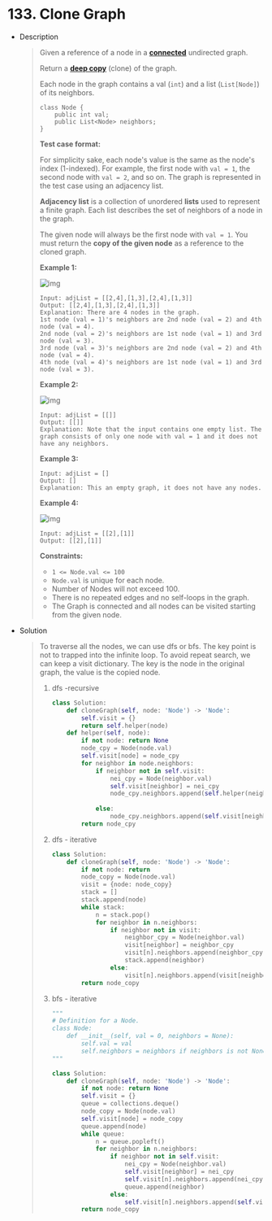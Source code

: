 # 133. Clone Graph

- Description

  > Given a reference of a node in a **[connected](https://en.wikipedia.org/wiki/Connectivity_(graph_theory)#Connected_graph)** undirected graph.
  >
  > Return a [**deep copy**](https://en.wikipedia.org/wiki/Object_copying#Deep_copy) (clone) of the graph.
  >
  > Each node in the graph contains a val (`int`) and a list (`List[Node]`) of its neighbors.
  >
  > ```
  > class Node {
  >     public int val;
  >     public List<Node> neighbors;
  > }
  > ```
  >
  >  
  >
  > **Test case format:**
  >
  > For simplicity sake, each node's value is the same as the node's index (1-indexed). For example, the first node with `val = 1`, the second node with `val = 2`, and so on. The graph is represented in the test case using an adjacency list.
  >
  > **Adjacency list** is a collection of unordered **lists** used to represent a finite graph. Each list describes the set of neighbors of a node in the graph.
  >
  > The given node will always be the first node with `val = 1`. You must return the **copy of the given node** as a reference to the cloned graph.
  >
  >  
  >
  > **Example 1:**
  >
  > ![img](https://assets.leetcode.com/uploads/2019/11/04/133_clone_graph_question.png)
  >
  > ```
  > Input: adjList = [[2,4],[1,3],[2,4],[1,3]]
  > Output: [[2,4],[1,3],[2,4],[1,3]]
  > Explanation: There are 4 nodes in the graph.
  > 1st node (val = 1)'s neighbors are 2nd node (val = 2) and 4th node (val = 4).
  > 2nd node (val = 2)'s neighbors are 1st node (val = 1) and 3rd node (val = 3).
  > 3rd node (val = 3)'s neighbors are 2nd node (val = 2) and 4th node (val = 4).
  > 4th node (val = 4)'s neighbors are 1st node (val = 1) and 3rd node (val = 3).
  > ```
  >
  > **Example 2:**
  >
  > ![img](https://assets.leetcode.com/uploads/2020/01/07/graph.png)
  >
  > ```
  > Input: adjList = [[]]
  > Output: [[]]
  > Explanation: Note that the input contains one empty list. The graph consists of only one node with val = 1 and it does not have any neighbors.
  > ```
  >
  > **Example 3:**
  >
  > ```
  > Input: adjList = []
  > Output: []
  > Explanation: This an empty graph, it does not have any nodes.
  > ```
  >
  > **Example 4:**
  >
  > ![img](https://assets.leetcode.com/uploads/2020/01/07/graph-1.png)
  >
  > ```
  > Input: adjList = [[2],[1]]
  > Output: [[2],[1]]
  > ```
  >
  >  
  >
  > **Constraints:**
  >
  > - `1 <= Node.val <= 100`
  > - `Node.val` is unique for each node.
  > - Number of Nodes will not exceed 100.
  > - There is no repeated edges and no self-loops in the graph.
  > - The Graph is connected and all nodes can be visited starting from the given node.

- Solution

  >   To traverse all the nodes, we can use dfs or bfs. The key point is not to trapped into the infinite loop. To avoid repeat search, we can keep a visit dictionary. The key is the node in the original graph, the value is the copied node.
  >
  > 1. dfs -recursive
  >
  >    ```python
  >    class Solution:
  >        def cloneGraph(self, node: 'Node') -> 'Node':
  >            self.visit = {}
  >            return self.helper(node)
  >        def helper(self, node):
  >            if not node: return None
  >            node_cpy = Node(node.val)
  >            self.visit[node] = node_cpy
  >            for neighbor in node.neighbors:
  >                if neighbor not in self.visit:
  >                    nei_cpy = Node(neighbor.val)
  >                    self.visit[neighbor] = nei_cpy
  >                    node_cpy.neighbors.append(self.helper(neighbor))
  >                    
  >                else:
  >                    node_cpy.neighbors.append(self.visit[neighbor])
  >            return node_cpy
  >    ```
  >
  > 2. dfs - iterative
  >
  >    ```python
  >    class Solution:
  >        def cloneGraph(self, node: 'Node') -> 'Node':
  >            if not node: return
  >            node_copy = Node(node.val)
  >            visit = {node: node_copy}
  >            stack = []
  >            stack.append(node)
  >            while stack:
  >                n = stack.pop()
  >                for neighbor in n.neighbors:
  >                    if neighbor not in visit:
  >                        neighbor_cpy = Node(neighbor.val)
  >                        visit[neighbor] = neighbor_cpy
  >                        visit[n].neighbors.append(neighbor_cpy)
  >                        stack.append(neighbor)
  >                    else:
  >                        visit[n].neighbors.append(visit[neighbor])
  >            return node_copy
  >    ```
  >
  > 3. bfs - iterative
  >
  >    ```python
  >    """
  >    # Definition for a Node.
  >    class Node:
  >        def __init__(self, val = 0, neighbors = None):
  >            self.val = val
  >            self.neighbors = neighbors if neighbors is not None else []
  >    """
  >    
  >    class Solution:
  >        def cloneGraph(self, node: 'Node') -> 'Node':
  >            if not node: return None
  >            self.visit = {}
  >            queue = collections.deque()
  >            node_copy = Node(node.val)
  >            self.visit[node] = node_copy
  >            queue.append(node)
  >            while queue:
  >                n = queue.popleft()
  >                for neighbor in n.neighbors:
  >                    if neighbor not in self.visit:
  >                        nei_cpy = Node(neighbor.val)
  >                        self.visit[neighbor] = nei_cpy
  >                        self.visit[n].neighbors.append(nei_cpy)
  >                        queue.append(neighbor)
  >                    else:
  >                        self.visit[n].neighbors.append(self.visit[neighbor])
  >            return node_copy
  >    ```

  

